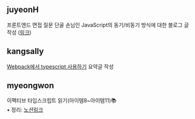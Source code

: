 <h2>juyeonH</h2>프론트엔드 면접 질문 단골 손님인 JavaScript의 동기/비동기 방식에 대한 블로그 글 작성 (<a href="https://im-developer.tistory.com/228">링크</a>)<h2>kangsally</h2><a href="https://obvious-manicure-73e.notion.site/Webpack-typescript-0b3897b32a6943efbcd4702626d0e813">Webpack에서 typescript 사용하기</a> 요약글 작성<h2>myeongwon</h2>이펙티브 타입스크립트 읽기(아이템8~아이템11)📚 <br>• 정리: <a href="https://www.notion.so/lighting1/617506b2fad24a97ab36ce50b1cfa508">노션링크</a>